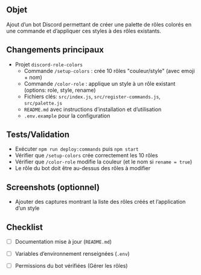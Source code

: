 ## Objet

Ajout d’un bot Discord permettant de créer une palette de rôles colorés en une commande et d’appliquer ces styles à des rôles existants.

## Changements principaux

- Projet `discord-role-colors`
  - Commande `/setup-colors` : crée 10 rôles "couleur/style" (avec emoji + nom)
  - Commande `/color-role` : applique un style à un rôle existant (options: role, style, rename)
  - Fichiers clés: `src/index.js`, `src/register-commands.js`, `src/palette.js`
  - `README.md` avec instructions d’installation et d’utilisation
  - `.env.example` pour la configuration

## Tests/Validation

- Exécuter `npm run deploy:commands` puis `npm start`
- Vérifier que `/setup-colors` crée correctement les 10 rôles
- Vérifier que `/color-role` modifie la couleur (et le nom si `rename = true`)
- Le rôle du bot doit être au-dessus des rôles à modifier

## Screenshots (optionnel)

- Ajouter des captures montrant la liste des rôles créés et l’application d’un style

## Checklist

- [ ] Documentation mise à jour (`README.md`)
- [ ] Variables d’environnement renseignées (`.env`)
- [ ] Permissions du bot vérifiées (Gérer les rôles)

